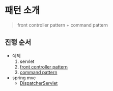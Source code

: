 패턴 소개
===========
> front controller pattern + command pattern 

진행 순서
--
- 예제
    1. servlet
    2. [front controller pattern](frontControllerPattern.md)
    3. [command pattern](commandPattern.md) 
-  spring mvc 
    * [DispatcherServlet](springmvc.md)
    
    
 
 